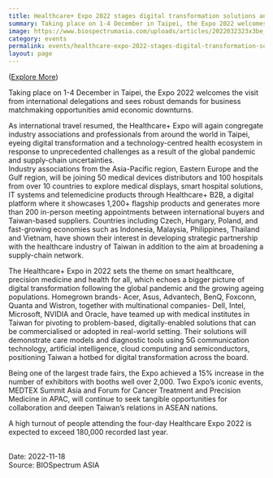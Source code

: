 ```yaml
---
title: Healthcare+ Expo 2022 stages digital transformation solutions and expands supply-demand footprint across markets
summary: Taking place on 1-4 December in Taipei, the Expo 2022 welcomes the visit from international delegations and sees robust demands for business matchmaking opportunities amid economic downturns.
image: https://www.biospectrumasia.com/uploads/articles/2022032323x3be_copy-21459.jpg
category: events
permalink: events/healthcare-expo-2022-stages-digital-transformation-solutions-and-expands-supply-demand-footprint-across-markets/
layout: page
---
```


([Explore More](https://expo.taiwan-healthcare.org/en/visit/why.php?utm_source=BioSpectrum&utm_medium=article&utm_campaign=article_HealthcareExpo2022&utm_source=fb&utm_medium=expo&utm_campaign=registration_en))

Taking place on 1-4 December in Taipei, the Expo 2022 welcomes the visit from international delegations and sees robust demands for business matchmaking opportunities amid economic downturns.

As international travel resumed, the Healthcare+ Expo will again congregate industry associations and professionals from around the world in Taipei, eyeing digital transformation and a technology-centred health ecosystem in response to unprecedented challenges as a result of the global pandemic and supply-chain uncertainties.      
Industry associations from the Asia-Pacific region, Eastern Europe and the Gulf region, will be joining 50 medical devices distributors and 100 hospitals from over 10 countries to explore medical displays, smart hospital solutions, IT systems and telemedicine products through Healthcare+ B2B, a digital platform where it showcases 1,200+ flagship products and generates more than 200 in-person meeting appointments between international buyers and Taiwan-based suppliers. Countries including Czech, Hungary, Poland, and fast-growing economies such as  Indonesia, Malaysia, Philippines, Thailand and Vietnam, have shown their interest in developing strategic partnership with the healthcare industry of Taiwan in addition to the aim at broadening a supply-chain network. 

The Healthcare+ Expo in 2022 sets the theme on smart healthcare, precision medicine and health for all, which echoes a bigger picture of digital transformation following the global pandemic and the growing ageing populations. Homegrown brands- Acer, Asus, Advantech, BenQ, Foxconn, Quanta and Wistron, together with multinational companies- Dell, Intel, Microsoft, NVIDIA and Oracle, have teamed up with medical institutes in Taiwan for pivoting to problem-based, digitally-enabled solutions that can be commercialised or adopted in real-world setting. Their solutions will demonstrate care models and diagnostic tools using 5G communication technology, artificial intelligence, cloud computing and semiconductors, positioning Taiwan  a hotbed for digital transformation across the board.

Being one of the largest trade fairs, the Expo achieved a 15% increase in the number of exhibitors with booths well over 2,000. Two Expo’s iconic events, MEDTEX Summit Asia and Forum for Cancer Treatment and Precision Medicine in APAC, will continue to seek tangible opportunities for collaboration and deepen Taiwan’s relations in ASEAN nations. 

A high turnout of people attending the four-day Healthcare Expo 2022 is expected to exceed 180,000 recorded last year.

<br/>
Date: 2022-11-18
<br/>
Source: BIOSpectrum ASIA
